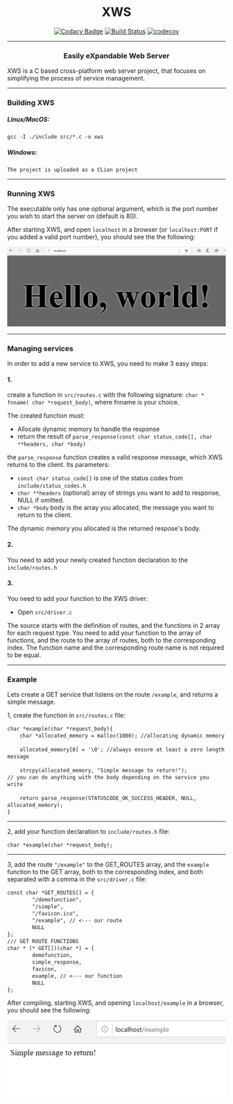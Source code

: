 
<div align="center">

# XWS
</div>

<div align="center">

[![Codacy Badge](https://api.codacy.com/project/badge/Grade/9cd0f1c241fe4072aa449fa75b2a2647)](https://www.codacy.com/manual/VGeorgee/XWS?utm_source=github.com&amp;utm_medium=referral&amp;utm_content=VGeorgee/XWS&amp;utm_campaign=Badge_Grade)
[![Build Status](https://travis-ci.org/VGeorgee/XWS.svg?branch=master)](https://travis-ci.org/VGeorgee/XWS)
[![codecov](https://codecov.io/gh/VGeorgee/XWS/branch/master/graph/badge.svg)](https://codecov.io/gh/VGeorgee/XWS)
</div>

---

<div align="center">

### Easily eXpandable Web Server

</div>


XWS is a C based cross-platform web server project, that focuses on simplifying the process of service management.

---

### Building XWS

##### Linux/MacOS:
    gcc -I ./include src/*.c -o xws

##### Windows:
    The project is uploaded as a CLion project
---

### Running XWS

The executable only has one optional argument, which is the port number you wish to start the server on (default is 80).

After starting XWS, and open `localhost` in a browser 
(or `localhost:PORT` if you added a valid port number), you should see the the following:

<p align="center">
  <img alt="Hello world!" src="docs/img/hello.jpg">
</p>

---

### Managing services

In order to add a new service to XWS, you need to make 3 easy steps:

#### 1.

 create a function in `src/routes.c` 
with the following signature: `char * fnname( char *request_body)`, where fnname is your choice.

The created function must:
 - Allocate dynamic memory to handle the response
 - return the result of `parse_response(const char status_code[], char **headers, char *body)`

the `parse_response` function creates a valid response message, which XWS returns to the client.
Its parameters:
 - `const char status_code[]`  is one of the status codes from `include/status_codes.h`
 - `char **headers`  (optional) array of strings you want to add to response, NULL if omitted.
 - `char *body` body is the array you allocated,  the message you want to return to the client.

The dynamic memory you allocated is the returned respose's body.

#### 2.

You need to add your newly created function declaration to the `include/routes.h`

#### 3.
You need to add your function to the XWS driver:
 - Open `src/driver.c`
 
 The source starts with the definition of routes, and the functions in 2 array for each request type.
 You need to add your function to the array of functions, and the route to the array of routes, both to the corresponding index.
 The function name and the corresponding route name is not required to be equal.

---

### Example

Lets create a GET service that listens on the route `/example`, and returns a simple message.

1, create the function in `src/routes.c` file:
```
char *example(char *request_body){
    char *allocated_memory = malloc(1000); //allocating dynamic memory

    allocated_memory[0] = '\0'; //always ensure at least a zero length message

    strcpy(allocated_memory, "Simple message to return!"); 
// you can do anything with the body depending on the service you write

    return parse_response(STATUSCODE_OK_SUCCESS_HEADER, NULL, allocated_memory);
}
```

---

2, add your function declaration to `include/routes.h` file:
```
char *example(char *request_body);
```

---

3, add the route `"/example"` to the GET_ROUTES array, and the `example` function to the 
GET array, both to the corresponding index, and both separated with a comma in the `src/driver.c` file:

```
const char *GET_ROUTES[] = {
        "/demofunction",
        "/simple",
        "/favicon.ico",
        "/example", // <--- our route
        NULL
};
/// GET ROUTE FUNCTIONS
char * (* GET[])(char *) = {
        demofunction,
        simple_response,
        favicon,
        example, // <--- our function
        NULL
};
```

After compiling, starting XWS, and opening `localhost/example` in a browser, you should see the following:

<p align="left">
  <img alt="/example" src="docs/img/example.jpg">
</p>
